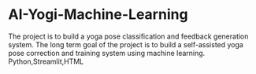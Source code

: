 # AI-Yogi-Machine-Learning
The project is to build a yoga pose classification and feedback generation system. The long term goal of the project is to build a self-assisted yoga pose  correction and training system using machine learning. Python,Streamlit,HTML
